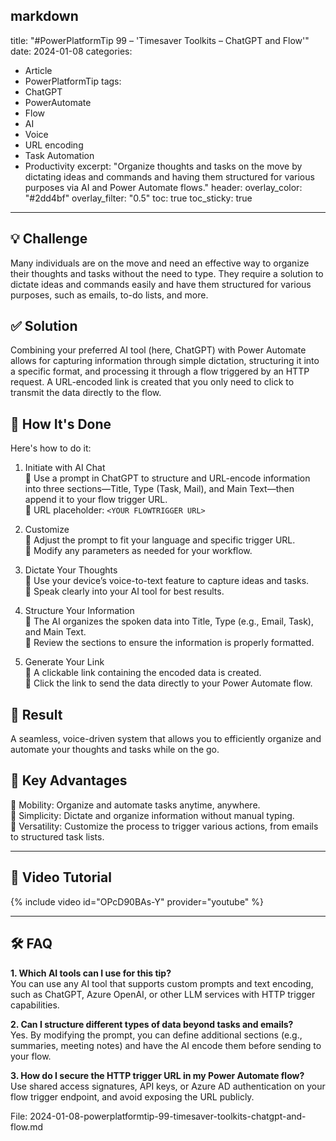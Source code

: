 markdown
---
title: "#PowerPlatformTip 99 – 'Timesaver Toolkits – ChatGPT and Flow'"
date: 2024-01-08
categories:
  - Article
  - PowerPlatformTip
tags:
  - ChatGPT
  - PowerAutomate
  - Flow
  - AI
  - Voice
  - URL encoding
  - Task Automation
  - Productivity
excerpt: "Organize thoughts and tasks on the move by dictating ideas and commands and having them structured for various purposes via AI and Power Automate flows."
header:
  overlay_color: "#2dd4bf"
  overlay_filter: "0.5"
toc: true
toc_sticky: true
---

## 💡 Challenge
Many individuals are on the move and need an effective way to organize their thoughts and tasks without the need to type. They require a solution to dictate ideas and commands easily and have them structured for various purposes, such as emails, to-do lists, and more.

## ✅ Solution
Combining your preferred AI tool (here, ChatGPT) with Power Automate allows for capturing information through simple dictation, structuring it into a specific format, and processing it through a flow triggered by an HTTP request. A URL-encoded link is created that you only need to click to transmit the data directly to the flow.

## 🔧 How It's Done
Here's how to do it:
1. Initiate with AI Chat  
   🔸 Use a prompt in ChatGPT to structure and URL-encode information into three sections—Title, Type (Task, Mail), and Main Text—then append it to your flow trigger URL.  
   🔸 URL placeholder: `<YOUR FLOWTRIGGER URL>`

2. Customize  
   🔸 Adjust the prompt to fit your language and specific trigger URL.  
   🔸 Modify any parameters as needed for your workflow.

3. Dictate Your Thoughts  
   🔸 Use your device’s voice-to-text feature to capture ideas and tasks.  
   🔸 Speak clearly into your AI tool for best results.

4. Structure Your Information  
   🔸 The AI organizes the spoken data into Title, Type (e.g., Email, Task), and Main Text.  
   🔸 Review the sections to ensure the information is properly formatted.

5. Generate Your Link  
   🔸 A clickable link containing the encoded data is created.  
   🔸 Click the link to send the data directly to your Power Automate flow.

## 🎉 Result
A seamless, voice-driven system that allows you to efficiently organize and automate your thoughts and tasks while on the go.

## 🌟 Key Advantages
🔸 Mobility: Organize and automate tasks anytime, anywhere.  
🔸 Simplicity: Dictate and organize information without manual typing.  
🔸 Versatility: Customize the process to trigger various actions, from emails to structured task lists.

---

## 🎥 Video Tutorial
{% include video id="OPcD90BAs-Y" provider="youtube" %}

---

## 🛠️ FAQ
**1. Which AI tools can I use for this tip?**  
You can use any AI tool that supports custom prompts and text encoding, such as ChatGPT, Azure OpenAI, or other LLM services with HTTP trigger capabilities.

**2. Can I structure different types of data beyond tasks and emails?**  
Yes. By modifying the prompt, you can define additional sections (e.g., summaries, meeting notes) and have the AI encode them before sending to your flow.

**3. How do I secure the HTTP trigger URL in my Power Automate flow?**  
Use shared access signatures, API keys, or Azure AD authentication on your flow trigger endpoint, and avoid exposing the URL publicly.


File: 2024-01-08-powerplatformtip-99-timesaver-toolkits-chatgpt-and-flow.md